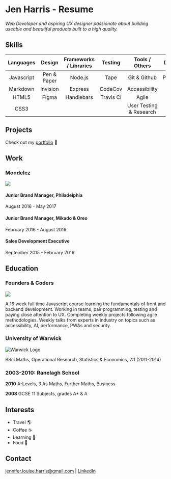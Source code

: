 # Jen Harris - Resume

_*Web Developer and aspiring UX designer passionate about building useable and beautiful products built to a high quality.*_	

## Skills

|Languages   |Design   |Frameworks / Libraries | Testing   | Tools / Others | Databases      |
|:---------:|:---------:|:----------------------:|:---------:|:--------------:|:--------------:|
|Javascript |Pen & Paper | Node.js                 | Tape      | Git & Github            | PostgresSql          |
|Markdown   |Invision | Express                 | CodeCov      | Accessibility          |       |
|HTML5      |Figma | Handlebars                 | Travis CI  | Agile        |                |
|CSS3       |       |                |           | User Testing & Research            |                |

## Projects
Check out my [portfolio](https://github.com/Jen-Harris/portfolio) :ledger:

## Work 

### Mondelez
![](http://www.underconsideration.com/brandnew/archives/mondelez_logo_detail.gif)

#### Junior Brand Manager, Philadelphia
August 2016 - May 2017

#### Junior Brand Manager, Mikado & Oreo
February 2016 - August 2016

#### Sales Development Executive
September 2015 - February 2016

## Education

### Founders & Coders
![](https://media.licdn.com/media/p/8/005/0a3/300/0f370ec.png)

A 16 week full time Javascript course learning the fundamentals of front and backend development. Working in teams, pair programming, testing and paying close attention to UX. Completing weekly projects following agile methodologies. Weekly talks from experts in industry on topics such as accessibility, AI, performance, PWAs and security.  

### University of Warwick
![](http://globaleducationexperience.com/wp-content/uploads/2015/10/Warwick.png "Warwick Logo")

BSci Maths, Operational Research, Statistics & Economics, 2:1 (2011-2014)

### 2003-2010: Ranelagh School							    

__2010__ A-Levels, 3 As
Maths, Further Maths, Business

__2008__ GCSE 11 Subjects, grades A* & A

## Interests 
* Travel :earth_americas:
* Coffee :coffee:
* Learning :pencil:
* Food :eggplant:

## Contact
jennifer.louise.harris@gmail.com | [LinkedIn](https://www.linkedin.com/in/jennifer-harris-291581a3/) 
